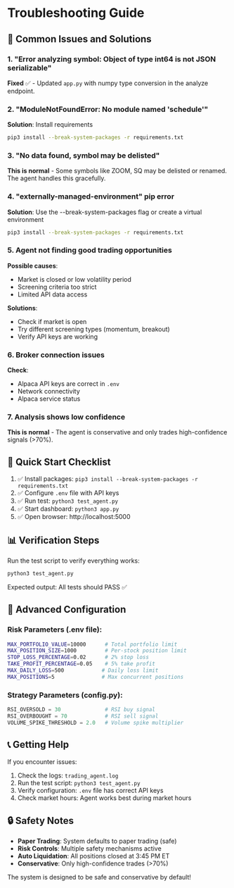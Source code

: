# Troubleshooting Guide

## 🔧 Common Issues and Solutions

### 1. "Error analyzing symbol: Object of type int64 is not JSON serializable"
**Fixed** ✅ - Updated `app.py` with numpy type conversion in the analyze endpoint.

### 2. "ModuleNotFoundError: No module named 'schedule'"
**Solution**: Install requirements
```bash
pip3 install --break-system-packages -r requirements.txt
```

### 3. "No data found, symbol may be delisted"
**This is normal** - Some symbols like ZOOM, SQ may be delisted or renamed. The agent handles this gracefully.

### 4. "externally-managed-environment" pip error
**Solution**: Use the --break-system-packages flag or create a virtual environment
```bash
pip3 install --break-system-packages -r requirements.txt
```

### 5. Agent not finding good trading opportunities
**Possible causes**:
- Market is closed or low volatility period
- Screening criteria too strict
- Limited API data access

**Solutions**:
- Check if market is open
- Try different screening types (momentum, breakout)
- Verify API keys are working

### 6. Broker connection issues
**Check**:
- Alpaca API keys are correct in `.env`
- Network connectivity
- Alpaca service status

### 7. Analysis shows low confidence
**This is normal** - The agent is conservative and only trades high-confidence signals (>70%).

## 🚀 Quick Start Checklist

1. ✅ Install packages: `pip3 install --break-system-packages -r requirements.txt`
2. ✅ Configure `.env` file with API keys
3. ✅ Run test: `python3 test_agent.py`
4. ✅ Start dashboard: `python3 app.py`
5. ✅ Open browser: http://localhost:5000

## 📊 Verification Steps

Run the test script to verify everything works:
```bash
python3 test_agent.py
```

Expected output: All tests should PASS ✅

## 🔧 Advanced Configuration

### Risk Parameters (.env file):
```bash
MAX_PORTFOLIO_VALUE=10000      # Total portfolio limit
MAX_POSITION_SIZE=1000         # Per-stock position limit
STOP_LOSS_PERCENTAGE=0.02      # 2% stop loss
TAKE_PROFIT_PERCENTAGE=0.05    # 5% take profit
MAX_DAILY_LOSS=500            # Daily loss limit
MAX_POSITIONS=5               # Max concurrent positions
```

### Strategy Parameters (config.py):
```python
RSI_OVERSOLD = 30              # RSI buy signal
RSI_OVERBOUGHT = 70            # RSI sell signal
VOLUME_SPIKE_THRESHOLD = 2.0   # Volume spike multiplier
```

## 📞 Getting Help

If you encounter issues:

1. Check the logs: `trading_agent.log`
2. Run the test script: `python3 test_agent.py`
3. Verify configuration: `.env` file has correct API keys
4. Check market hours: Agent works best during market hours

## 🔒 Safety Notes

- **Paper Trading**: System defaults to paper trading (safe)
- **Risk Controls**: Multiple safety mechanisms active
- **Auto Liquidation**: All positions closed at 3:45 PM ET
- **Conservative**: Only high-confidence trades (>70%)

The system is designed to be safe and conservative by default!